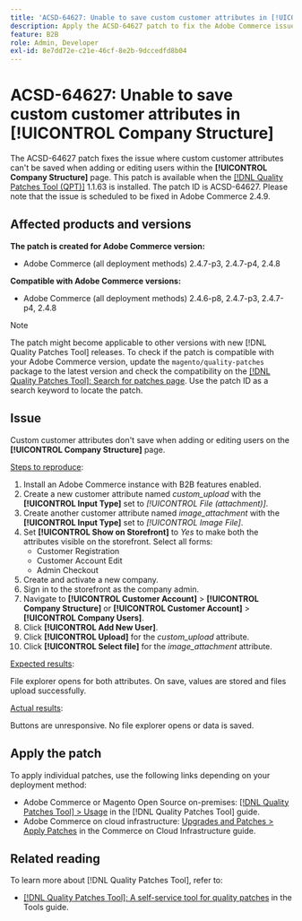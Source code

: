 ```yaml
---
title: 'ACSD-64627: Unable to save custom customer attributes in [!UICONTROL Company Structure]'
description: Apply the ACSD-64627 patch to fix the Adobe Commerce issue where custom customer attributes can't be saved when adding or editing users within [!UICONTROL Company Structure].
feature: B2B
role: Admin, Developer
exl-id: 8e7dd72e-c21e-46cf-8e2b-9dccedfd8b04
---
```

# ACSD-64627: Unable to save custom customer attributes in [!UICONTROL Company Structure]

The ACSD-64627 patch fixes the issue where custom customer attributes can't be saved when adding or editing users within the **[!UICONTROL Company Structure]** page. This patch is available when the [[!DNL Quality Patches Tool (QPT)]](/help/tools/quality-patches-tool/quality-patches-tool-to-self-serve-quality-patches.md) 1.1.63 is installed. The patch ID is ACSD-64627. Please note that the issue is scheduled to be fixed in Adobe Commerce 2.4.9.

## Affected products and versions

**The patch is created for Adobe Commerce version:**

* Adobe Commerce (all deployment methods) 2.4.7-p3, 2.4.7-p4, 2.4.8

**Compatible with Adobe Commerce versions:**

* Adobe Commerce (all deployment methods) 2.4.6-p8, 2.4.7-p3, 2.4.7-p4, 2.4.8

>[!NOTE]
>
>The patch might become applicable to other versions with new [!DNL Quality Patches Tool] releases. To check if the patch is compatible with your Adobe Commerce version, update the `magento/quality-patches` package to the latest version and check the compatibility on the [[!DNL Quality Patches Tool]: Search for patches page](https://experienceleague.adobe.com/tools/commerce-quality-patches/index.html). Use the patch ID as a search keyword to locate the patch.

## Issue

Custom customer attributes don't save when adding or editing users on the **[!UICONTROL Company Structure]** page.

<u>Steps to reproduce</u>:

1. Install an Adobe Commerce instance with B2B features enabled.
1. Create a new customer attribute named *custom_upload* with the **[!UICONTROL Input Type]** set to *[!UICONTROL File (attachment)]*.
1. Create another customer attribute named *image_attachment* with the **[!UICONTROL Input Type]** set to *[!UICONTROL Image File]*.
1. Set **[!UICONTROL Show on Storefront]** to *Yes* to make both the attributes visible on the storefront. Select all forms:
   * Customer Registration
   * Customer Account Edit
   * Admin Checkout
1. Create and activate a new company.
1. Sign in to the storefront as the company admin.
1. Navigate to **[!UICONTROL Customer Account]** > **[!UICONTROL Company Structure]** or **[!UICONTROL Customer Account]** > **[!UICONTROL Company Users]**.
1. Click **[!UICONTROL Add New User]**.
1. Click **[!UICONTROL Upload]** for the *custom_upload* attribute.
1. Click **[!UICONTROL Select file]** for the *image_attachment* attribute.

<u>Expected results</u>:

File explorer opens for both attributes. On save, values are stored and files upload successfully.

<u>Actual results</u>:

Buttons are unresponsive. No file explorer opens or data is saved.

## Apply the patch

To apply individual patches, use the following links depending on your deployment method:

* Adobe Commerce or Magento Open Source on-premises: [[!DNL Quality Patches Tool] > Usage](/help/tools/quality-patches-tool/usage.md) in the [!DNL Quality Patches Tool] guide.
* Adobe Commerce on cloud infrastructure: [Upgrades and Patches > Apply Patches](https://experienceleague.adobe.com/docs/commerce-cloud-service/user-guide/develop/upgrade/apply-patches.html) in the Commerce on Cloud Infrastructure guide.

## Related reading

To learn more about [!DNL Quality Patches Tool], refer to:

* [[!DNL Quality Patches Tool]: A self-service tool for quality patches](/help/tools/quality-patches-tool/quality-patches-tool-to-self-serve-quality-patches.md) in the Tools guide.
